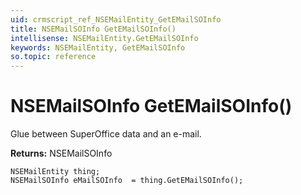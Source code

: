 ```yaml
---
uid: crmscript_ref_NSEMailEntity_GetEMailSOInfo
title: NSEMailSOInfo GetEMailSOInfo()
intellisense: NSEMailEntity.GetEMailSOInfo
keywords: NSEMailEntity, GetEMailSOInfo
so.topic: reference
---
```


# NSEMailSOInfo GetEMailSOInfo()

Glue between SuperOffice data and an e-mail.

**Returns:** NSEMailSOInfo

```crmscript
NSEMailEntity thing;
NSEMailSOInfo eMailSOInfo  = thing.GetEMailSOInfo();
```

